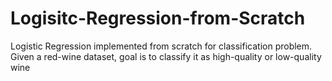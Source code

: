 # Logisitc-Regression-from-Scratch
 Logistic Regression implemented from scratch for classification problem. Given a red-wine dataset, goal is to classify it as high-quality or low-quality wine  

